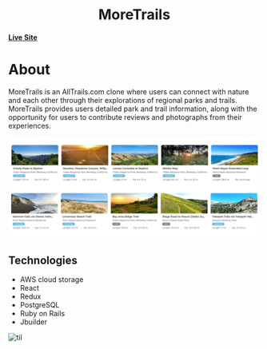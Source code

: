 #  <div align="center"> MoreTrails 
#### [Live Site](https://more-trails.herokuapp.com/#/login)
# About 
MoreTrails is an AllTrails.com clone where users can connect with nature and each other through their explorations of regional parks and trails.
MoreTrails provides users detailed park and trail information, along with the opportunity for users to contribute reviews and photographs from their experiences.
 
![image info](app/assets/images/curated.png)
 
## Technologies
* AWS cloud storage 
* React
* Redux
* PostgreSQL
* Ruby on Rails
* Jbuilder
 
![til](./app/assets/images/swipe1.png)
